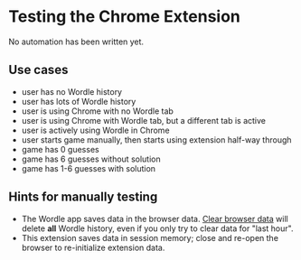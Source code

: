 # Testing the Chrome Extension

No automation has been written yet.

## Use cases

* user has no Wordle history
* user has lots of Wordle history
* user is using Chrome with no Wordle tab
* user is using Chrome with Wordle tab, but a different tab is active
* user is actively using Wordle in Chrome
* user starts game manually, then starts using extension half-way through
* game has 0 guesses
* game has 6 guesses without solution
* game has 1-6 guesses with solution

## Hints for manually testing

* The Wordle app saves data in the browser data. [Clear browser data](chrome://settings/clearBrowserData) will delete __all__ Wordle history, even if you only try to clear data for "last hour".
* This extension saves data in session memory; close and re-open the browser to re-initialize extension data.
